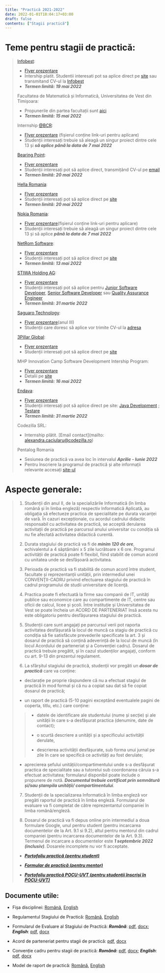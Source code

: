 ```yaml
---
title: "Practică 2021-2022"
date: 2022-01-01T18:04:17+03:00
draft: false
contents: ["Stagii practică"]
---
```

# Teme pentru stagii de practică:

> [Infobest](https://www.infobest.ro/):
>
> - [Flyer prezentare](https://drive.google.com/file/d/1AJ0aZizNNcCN8HxeExMw0D7QSnk8Gk75/view?usp=sharing)
> - Intership platit. Studentii interesati pot sa aplice direct pe [site](https://www.infobest.ro/careers/interships/software-development/) sau transmitand CV-ul la [Infobest](mailto:recruiting@infobest.ro)
> - ***Termen limită: 19 mai 2022***
>
> Facultatea de Matematică și Informatică, Universitatea de Vest din Timișoara:
>
> - Propunerile din partea facultații sunt [aici](https://drive.google.com/file/d/1GhgYlHJE0vEqfEoYjA6ZSzcHFBFLV4yd/view?usp=sharing)
> - ***Termen limită: 15 mai 2022***
>
> Internship [@BCR](https://www.bcr.ro/r):
>
> - [Flyer prezentare](https://drive.google.com/file/d/15BM91NIxVQp7EgS0OM5fQ_v4l-3EgQtT/view?usp=sharing) (fișierul conține link-uri pentru aplicare)
> - Studenții interesați trebuie să aleagă un singur proiect dintre cele 13 și ***să aplice până la data de 7 mai 2022***
>
> [Bearing Point](https://www.bearingpoint.com/en):
>
> - [Flyer prezentare](https://drive.google.com/file/d/14DOqHd2ZERnJrEvSWEPB2HSCLiXGoz9q/view?usp=sharing)
> - Studenții interesați pot să aplice direct, transmițând CV-ul pe [email](mailto:larisa.indries@bearingpoint.com)
> - ***Termen limită: 20 mai 2022***
>
> [Hella Romania](https://www.hella.com/):
>
> - [Flyer prezentare](https://drive.google.com/file/d/1ak4IPaupWOHg7VirXAl8UlBx2rkvUIX9/view?usp=sharing)
> - Studenții interesați pot să aplice direct pe [site](https://hella.csod.com/ux/ats/careersite/3/home?c=hella&country=ro&lang=en-US)
> - ***Termen limită: 20 mai 2022***
>
> [Nokia Romania](https://www.nokia.com/):
>
> - [Flyer prezentare](https://drive.google.com/file/d/182dWnKxvAKZNF558X6_YTKxUXE2L45-g/view?usp=sharing)(fișierul conține link-uri pentru aplicare)
> - Studenții interesați trebuie să aleagă un singur proiect dintre cele 13 și să aplice ***până la data de 7 mai 2022***
>
> [NetRom Software](https://www.netromsoftware.ro/):
>
> - [Flyer prezentare](https://drive.google.com/file/d/1sEvy8fvp7EANfxG6t7dU5vzdb4Kg_hWR/view?usp=sharing)
> -  Studenții interesați pot să aplice direct pe [site](https://www.netromsoftware.ro/student-registration)
> - ***Termen limită: 13 mai 2022***
>
> [STIWA Holding AG](https://www.stiwa.com/en/):
>
> - [Flyer prezentare](https://drive.google.com/file/d/18urxLN4GcQRVOjHfwpYtRs8FqMW1xXNc/view?usp=sharing)
> - Studenții interesați pot să aplice pentru [Junior Software Developer](https://drive.google.com/file/d/1agt3GQfpdhl062_H1oxTw_g07Dbgc63x/view?usp=sharing), [Senior Software Developer](https://drive.google.com/file/d/19ayDBc2YYXLwhcnQ-s14mv90JtSCgNGR/view?usp=sharing) sau [Quality Assurance Engineer](https://drive.google.com/file/d/12c_j-dyJaDkBs6CCJYC6t7IKAO_6Gw_g/view?usp=sharing)
> - ***Termen limită: 31 martie 2022***
>
> [Saguaro Technology](https://www.saguarotech.net/):
>
> - [Flyer prezentare](https://drive.google.com/file/d/1OrSJG0527WMtXO2SFzHLimdghLEHHpqs/view?usp=sharing)(anul III)
> - Studenții care doresc să aplice vor trimite CV-ul la [adresa](hr@saguarotech.net)
>
> [3Pillar Global](https://www.3pillarglobal.com/):
>
> - [Flyer prezentare](https://drive.google.com/file/d/1NDgoJFI1XE9xcNRpbm-zSJPGW2n-GBPi/view?usp=sharing)
> - Studenții interesați pot să aplice direct pe [site](https://jobs.lever.co/3pillarglobal/8030712e-f4d2-42d1-aa64-2c7c0db49306)
>
> MHP Innovation Camp Software Development Intership Program:
>
> - [Flyer prezentare](https://drive.google.com/file/d/1VCqyVh6MFzPjVJf8gvhQqOTSG6iK6HOA/view?usp=sharing)
> - Detalii pe [site](https://jobs.mhp.com)
> - ***Termen limită: 16 mai 2022***
>
> [Endava](https://www.endava.com/en):
>
> - [Flyer prezentare](https://drive.google.com/file/d/1B-7ZXRUgpeVWSZbvPeJpbGt8_eR84NEW/view?usp=sharing)
> - Studenții interesați pot să aplice direct pe site: [Java Development](https://qr.page/g/2n0F4MWkPOP) ; [Testare](https://qr.page/g/2S1mI5S1mFs)
> - ***Termen limită: 31 martie 2022***
>
> Codezilla SRL:
>
> - Internship plătit. [Email contact](mailto: alexandra.caciularu@codezilla.ro)
>
> Pentalog Romania
>
> - Sesiunea de practică va avea loc în intervalul ***Aprilie - Iunie 2022***
> - Pentru înscriere la programul de practică și alte informații relevante accesați [site-ul](https://ww.pentalog.com/pregatit-pentru-maine/)

# Aspecte generale:

> 1. Studenții din anul II, de la specializările Informatică (în limba română și în limba engleză) respectiv Informatică Aplicată, au obligația să efectueze practica de specialitate pe durata vacanței de vară. În cazuri excepționale, cu acordul cadrului didactic responsabil cu activitatea de practică, se acceptă derularea activitații de practică pe parcursul anului universitar cu condiția să nu fie afectată activitatea didactică curentă.
>
> 2. Durata stagiului de practică va fi de ***minim 120 de ore***, echivalentul a 4 săptămâni x 5 zile lucrătoare x 6 ore. Programul activității de practică poate fi flexibil, fiind stabilit de comun acord cu unitatea unde se desfășoară activitatea.
>
> 3. Perioada de practică va fi stabilită de comun acord între student, facultate și reprezentanții unității, prin intermediul unei CONVENŢII-CADRU privind efectuarea stagiului de practică în cadrul programului de studii universitare de licenţă.
>
> 4. Practica poate fi efectuată la firme sau companii de IT, unități publice sau economice care au compartimente de IT, centre sau oficii de calcul, licee și școli. Între instituție și Universitatea de Vest se poate încheia un ACORD DE PARTENERIAT însă acesta nu este obligatoriu pentru desfășurarea stagiului de practică.
>
> 5. Studenții care sunt angajați pe parcursul verii pot raporta activitatea desfășurată la locul de muncă ca stagiu de practică cu condiția să fie satisfăcute prevederile specificate la art. 3 și dosarul de practică să conțină adeverință de la locul de muncă (în locul Acordului de parteneriat și a Convenției cadru). Dosarul de practică trebuie pregătit, și în cazul studenților angajați, conform cu art. 9-13 din prezentul regulament.
>
> 6. La sfârșitul stagiului de practică, studenții vor pregăti un ***dosar de practică*** care va conține:
>
> - declarație pe proprie răspundere că nu a efectuat stagiul de practică în mod formal și că nu a copiat sau dat să fie copiat dosarul de practică;
>
> - un raport de practică (5-10 pagini exceptând eventualele pagini de coperta, titlu, etc.) care conține:
>
>> - datele de identificare ale studentului (nume și secție) și ale unității în care s-a desfășurat practica (denumire, date de contact);
>>
>> - o scurtă descriere a unității și a specificului activității derulate,
>>
>> - descrierea activității desfășurate, sub forma unui jurnal pe zile în care se specifică ce activități au fost derulate;
>
> - aprecierea șefului unității/compartimentului unde s-a desfășurat practica de specialitate sau a tutorelui sub coordonarea căruia s-a efectuat activitatea; formularul disponibil poate include o propunere de notă. ***Documentul trebuie certificat prin semnătură și/sau ștampila unității/ compartimentului***.
> 7. Studenții de la specializarea Informatică în limba engleză vor pregăti raportul de practică în limba engleză. Formularul de evaluare va fi completat de către reprezentantul companiei în limba română/engleză.
>
> 8. Dosarul de practică va fi depus online prin intermediul a doua formulare Google, unul pentru student (pentru incarcarea documentelor de la Art. 9.1 si 9.2), altul pentru mentorul din cadrul companiei (pentru incarcarea documentelor de la Art. 9.3). Termenul de incarcare a documentelor este ***1 septembrie 2022 (inclusiv)***. Dosarele incomplete nu vor fi acceptate.
> - [***Portofoliu practică (pentru student)***](https://forms.gle/kbmEmmFUQMrHvwoJA)
>
> - [***Formular de practică (pentru mentor)***](https://forms.gle/iksjKMXNWki2YbjD9)
>
> - [***Portofoliu practică POCU-UVT (pentru studenții înscriși în POCU-UVT)***](https://forms.gle/ahBsPVoGiuKu6xW48)

## Documente utile:

 - Fișa disciplinei: [Română](https://drive.google.com/file/d/1jzYUfZXvbfXKKDjRf8uhfG_H8mZqjg7r/view?usp=sharing), [English](https://drive.google.com/file/d/1HMDpzaGxeWJb1TYeyWYnNkcIsNzSj1l-/view?usp=sharing)

 - Regulamentul Stagiului de Practică: [Română](https://drive.google.com/file/d/1NR3p5KRv60dks8eGwPbqkSbzipeDHelJ/view?usp=sharing), [English](https://drive.google.com/file/d/1I6lAgTqjX1LVztznGf5WAJyQ0F2_eyK5/view?usp=sharing)

 - Formularul  de Evaluare al Stagiului de Practică: ***Română***: [pdf](https://drive.google.com/file/d/1kefNJlXn1fkEQua01_aCshEk6c-6qMEc/view?usp=sharing), [docx](https://docs.google.com/document/d/1u38iuFNPUM3wvuaRvQnwMMuN1ZqxrYCN/edit?usp=sharing&ouid=105567782752039546173&rtpof=true&sd=true); ***English***: [pdf](https://drive.google.com/file/d/1iWVWr0tds8vrKionfzMlVFqugALN5zY9/view?usp=sharing), [docx](https://docs.google.com/document/d/1ABRPaO_SZUlRRv5zvhT0vqPkziQfHOKd/edit?usp=sharing&ouid=105567782752039546173&rtpof=true&sd=true)

 - Acord de parteneriat pentru stagii de practică: [pdf](https://drive.google.com/file/d/1l3a2m3nH1lkXurRp5F5NDjp75Y9Zkyde/view?usp=sharing), [docx](https://docs.google.com/document/d/1SsKms1V_KVlOnYQ3z2LOWLkx_kibbZHv/edit?usp=sharing&ouid=105567782752039546173&rtpof=true&sd=true)

 - Convenție cadru pentru stagii de practică: ***Română***: [pdf](https://drive.google.com/file/d/1IKZyqZxOC0kf6VPB4u1oWVXADkpAHlcu/view?usp=sharing), [docx](https://docs.google.com/document/d/1bNOM9uNLEZBwzOfRcwrdrp8RJNsC6q2c/edit?usp=sharing&ouid=105567782752039546173&rtpof=true&sd=true); ***English***: [pdf](https://drive.google.com/file/d/1Ey0uUd74lP1ie1GoTVKesUpSAFaEY7Mj/view?usp=sharing), [docx](https://docs.google.com/document/d/1DDWhgNPMK13XFcNUU0xiNYd3My5QOuF9/edit?usp=sharing&ouid=105567782752039546173&rtpof=true&sd=true)

 - Model de raport de practică: [Română](https://docs.google.com/document/d/1HZ-MAnsyAsbf9ki0kfmzWUV1aCRGMlBj/edit?usp=sharing&ouid=105567782752039546173&rtpof=true&sd=true), [English](https://docs.google.com/document/d/129kUqzwrn0fCQKiXmmIVJwzPaI-7HfbO/edit?usp=sharing&ouid=105567782752039546173&rtpof=true&sd=true)
